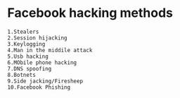 # Facebook hacking methods

    1.Stealers
    2.Session hijacking 
    3.Keylogging 
    4.Man in the middile attack
    5.Usb hacking
    6.MObile phone hacking
    7.DNS spoofing
    8.Botnets
    9.Side jacking/Firesheep
    10.Facebook Phishing
